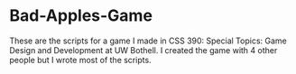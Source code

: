 # Bad-Apples-Game

These are the scripts for a game I made in CSS 390: Special Topics: Game Design and Development at UW Bothell. I created the game with 4 other people but I wrote most of the scripts.
